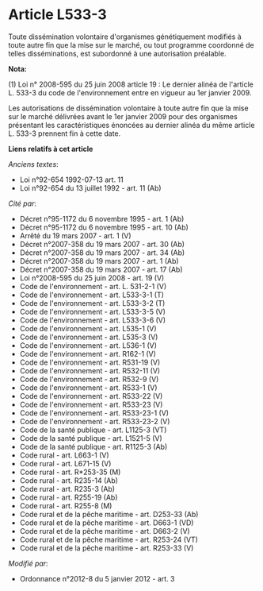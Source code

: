 # Article L533-3

Toute dissémination volontaire d'organismes génétiquement modifiés à toute autre fin que la mise sur le marché, ou tout
programme coordonné de telles disséminations, est subordonné à une autorisation préalable.

**Nota:**

(1) Loi n° 2008-595 du 25 juin 2008 article 19 : Le dernier alinéa de l'article L. 533-3 du code de l'environnement entre en
vigueur au 1er janvier 2009.

Les autorisations de dissémination volontaire à toute autre fin que la mise sur le marché délivrées avant le 1er janvier 2009
pour des organismes présentant les caractéristiques énoncées au dernier alinéa du même article L. 533-3 prennent fin à cette
date.

**Liens relatifs à cet article**

_Anciens textes_:

  - Loi n°92-654 1992-07-13 art. 11
  - Loi n°92-654 du 13 juillet 1992 - art. 11 (Ab)

_Cité par_:

  - Décret n°95-1172 du 6 novembre 1995 - art. 1 (Ab)
  - Décret n°95-1172 du 6 novembre 1995 - art. 10 (Ab)
  - Arrêté du 19 mars 2007 - art. 1 (V)
  - Décret  n°2007-358 du 19 mars 2007 - art. 30 (Ab)
  - Décret  n°2007-358 du 19 mars 2007 - art. 34 (Ab)
  - Décret n°2007-358 du 19 mars 2007 - art. 1 (Ab)
  - Décret n°2007-358 du 19 mars 2007 - art. 17 (Ab)
  - Loi n°2008-595 du 25 juin 2008 - art. 19 (V)
  - Code de l'environnement - art. L. 531-2-1 (V)
  - Code de l'environnement - art. L533-3-1 (T)
  - Code de l'environnement - art. L533-3-2 (T)
  - Code de l'environnement - art. L533-3-5 (V)
  - Code de l'environnement - art. L533-3-6 (V)
  - Code de l'environnement - art. L535-1 (V)
  - Code de l'environnement - art. L535-3 (V)
  - Code de l'environnement - art. L536-1 (V)
  - Code de l'environnement - art. R162-1 (V)
  - Code de l'environnement - art. R531-19 (V)
  - Code de l'environnement - art. R532-11 (V)
  - Code de l'environnement - art. R532-9 (V)
  - Code de l'environnement - art. R533-1 (V)
  - Code de l'environnement - art. R533-22 (V)
  - Code de l'environnement - art. R533-23 (V)
  - Code de l'environnement - art. R533-23-1 (V)
  - Code de l'environnement - art. R533-23-2 (V)
  - Code de la santé publique - art. L1125-3 (VT)
  - Code de la santé publique - art. L1521-5 (V)
  - Code de la santé publique - art. R1125-3 (Ab)
  - Code rural - art. L663-1 (V)
  - Code rural - art. L671-15 (V)
  - Code rural - art. R*253-35 (M)
  - Code rural - art. R235-14 (Ab)
  - Code rural - art. R235-3 (Ab)
  - Code rural - art. R255-19 (Ab)
  - Code rural - art. R255-8 (M)
  - Code rural et de la pêche maritime - art. D253-33 (Ab)
  - Code rural et de la pêche maritime - art. D663-1 (VD)
  - Code rural et de la pêche maritime - art. D663-2 (V)
  - Code rural et de la pêche maritime - art. R253-24 (VT)
  - Code rural et de la pêche maritime - art. R253-33 (V)

_Modifié par_:

  - Ordonnance n°2012-8 du 5 janvier 2012 - art. 3
